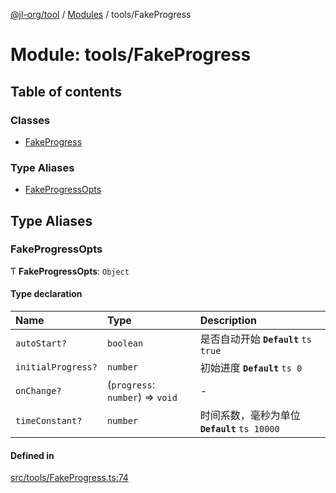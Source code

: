 [@jl-org/tool](../README.md) / [Modules](../modules.md) / tools/FakeProgress

# Module: tools/FakeProgress

## Table of contents

### Classes

- [FakeProgress](../classes/tools_FakeProgress.FakeProgress.md)

### Type Aliases

- [FakeProgressOpts](tools_FakeProgress.md#fakeprogressopts)

## Type Aliases

### FakeProgressOpts

Ƭ **FakeProgressOpts**: `Object`

#### Type declaration

| Name | Type | Description |
| :------ | :------ | :------ |
| `autoStart?` | `boolean` | 是否自动开始 **`Default`** ```ts true ``` |
| `initialProgress?` | `number` | 初始进度 **`Default`** ```ts 0 ``` |
| `onChange?` | (`progress`: `number`) => `void` | - |
| `timeConstant?` | `number` | 时间系数，毫秒为单位 **`Default`** ```ts 10000 ``` |

#### Defined in

[src/tools/FakeProgress.ts:74](https://github.com/beixiyo/jl-tool/blob/45e2229/src/tools/FakeProgress.ts#L74)
